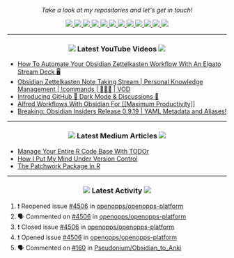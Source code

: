 <!-- Social Section -->
<p align="center">
  <i>Take a look at my repositories and let's get in touch!</i>

<p align="center">
  <a href= "https://github.com/tallguyjenks/">
    <img src="https://img.icons8.com/material-outlined/30/689d6a/source-code.png"/>
  </a>
  <a href= "https://www.linkedin.com/in/bryanjenks/">
    <img src="https://img.icons8.com/material-outlined/30/689d6a/linkedin.png"/>
  </a>
  <a href= "https://twitter.com/tallguyjenks">
    <img src="https://img.icons8.com/material-outlined/30/689d6a/twitter.png"/>
  </a>
  <a href= "https://www.bryanjenks.dev">
    <img src="https://img.icons8.com/material-outlined/30/689d6a/geography.png"/>
  </a>
  <a href="https://www.buymeacoffee.com/tallguyjenks">
    <img src="https://img.icons8.com/material-outlined/30/689d6a/cafe.png"/>
  </a>
  <a href="https://www.youtube.com/c/BryanJenksTech?sub_confirmation=1">
    <img src="https://img.icons8.com/material-outlined/30/689d6a/youtube-play.png"/>
  </a>
  <a href="https://www.twitch.tv/tallguyjenks">
    <img src="https://img.icons8.com/material-outlined/24/689d6a/twitch.png"/>
  </a>
  <a href="https://orcid.org/0000-0002-9604-3069">
    <img src="https://img.icons8.com/material-outlined/30/689d6a/camera-addon-identification.png"/>
  </a>
  <a href="https://github.com/tallguyjenks/CV/blob/master/CV.pdf">
    <img src="https://img.icons8.com/material-outlined/30/689d6a/parse-from-clipboard.png"/>
  </a>
  <a href="mailto:bryanjenks@protonmail.com">
    <img src="https://img.icons8.com/ios-glyphs/30/689d6a/physics.png"/>
  </a>
  <a href="https://medium.com/@tallguyjenks">
    <img src="https://img.icons8.com/ios-filled/30/689d6a/medium-new.png"/>
  </a>
  <a href="https://stackoverflow.com/users/12339658/tallguyjenks">
    <img src="https://img.icons8.com/metro/26/689d6a/stackoverflow.png"/>
  </a>

  
</p>

---
  
<h3 align="center"><a href="https://www.youtube.com/c/BryanJenksTech?sub_confirmation=1"><img src="https://img.icons8.com/material-outlined/30/689d6a/youtube-play.png"/></a> Latest YouTube Videos <a href="https://www.youtube.com/c/BryanJenksTech?sub_confirmation=1"><img src="https://img.icons8.com/material-outlined/30/689d6a/youtube-play.png"/></a></h3>

<!-- YOUTUBE:START -->
- [How To Automate Your Obsidian Zettelkasten Workflow With An Elgato Stream Deck 🖥️](https://www.youtube.com/watch?v=pFLQbFhrciw)
- [Obsidian Zettelkasten Note Taking Stream | Personal Knowledge Management | !commands | 📝️📝️📝️ | VOD](https://www.youtube.com/watch?v=uJIHbJKDsFQ)
- [Introducing GitHub 🌙️ Dark Mode & Discussions 💬️](https://www.youtube.com/watch?v=P6BasTJu1RI)
- [Alfred Workflows With Obsidian For [[Maximum Productivity]]](https://www.youtube.com/watch?v=wN2NjnxlTm0)
- [Breaking: Obsidian Insiders Release 0.9.19 | YAML Metadata and Aliases!](https://www.youtube.com/watch?v=rAoFGGMG-0g)
<!-- YOUTUBE:END -->

---

<h3 align="center"><a href="https://medium.com/@tallguyjenks"><img src="https://img.icons8.com/ios-filled/30/689d6a/medium-new.png"/></a> Latest Medium Articles <a href="https://medium.com/@tallguyjenks"><img src="https://img.icons8.com/ios-filled/30/689d6a/medium-new.png"/></a></h3>


<!-- ARTICLES:START -->
- [Manage Your Entire R Code Base With TODOr](https://towardsdatascience.com/manage-your-entire-r-code-base-with-todor-76dcd7abad9?source=rss-32e452bd16bd------2)
- [How I Put My Mind Under Version Control](https://medium.com/analytics-vidhya/how-i-put-my-mind-under-version-control-24caea37b8a5?source=rss-32e452bd16bd------2)
- [The Patchwork Package In R](https://medium.com/analytics-vidhya/the-patchwork-package-in-r-9468e4a7cd29?source=rss-32e452bd16bd------2)
<!-- ARTICLES:END -->

---

<h3 align="center"><a href= "https://github.com/tallguyjenks/"><img src="https://img.icons8.com/material-outlined/30/689d6a/cafe.png"/></a> Latest Activity <a href= "https://github.com/tallguyjenks/"><img src="https://img.icons8.com/metro/26/689d6a/stackoverflow.png"/></a></h3>

<!--START_SECTION:activity-->
1. ❗️ Reopened issue [#4506](https://github.com/openopps/openopps-platform/issues/4506) in [openopps/openopps-platform](https://github.com/openopps/openopps-platform)
2. 🗣 Commented on [#4506](https://github.com/openopps/openopps-platform/issues/4506) in [openopps/openopps-platform](https://github.com/openopps/openopps-platform)
3. ❗️ Closed issue [#4506](https://github.com/openopps/openopps-platform/issues/4506) in [openopps/openopps-platform](https://github.com/openopps/openopps-platform)
4. ❗️ Opened issue [#4506](https://github.com/openopps/openopps-platform/issues/4506) in [openopps/openopps-platform](https://github.com/openopps/openopps-platform)
5. 🗣 Commented on [#160](https://github.com/Pseudonium/Obsidian_to_Anki/issues/160) in [Pseudonium/Obsidian_to_Anki](https://github.com/Pseudonium/Obsidian_to_Anki)
<!--END_SECTION:activity-->
